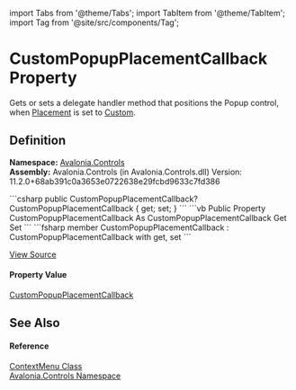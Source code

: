import Tabs from '@theme/Tabs'; 
import TabItem from '@theme/TabItem'; 
import Tag from '@site/src/components/Tag'; 

# CustomPopupPlacementCallback Property


Gets or sets a delegate handler method that positions the Popup control, when <a href="P_Avalonia_Controls_Primitives_Popup_Placement">Placement</a> is set to <a href="T_Avalonia_Controls_PlacementMode">Custom</a>.



## Definition
**Namespace:** <a href="N_Avalonia_Controls">Avalonia.Controls</a>  
**Assembly:** Avalonia.Controls (in Avalonia.Controls.dll) Version: 11.2.0+68ab391c0a3653e0722638e29fcbd9633c7fd386

<Tabs groupId="api-code-preview">
<TabItem value="csharp" label="C#">
```csharp
public CustomPopupPlacementCallback? CustomPopupPlacementCallback { get; set; }
```
</TabItem>
<TabItem value="vb" label="VB">
```vb
Public Property CustomPopupPlacementCallback As CustomPopupPlacementCallback
	Get
	Set
```
</TabItem>
<TabItem value="fsharp" label="F#">
```fsharp
member CustomPopupPlacementCallback : CustomPopupPlacementCallback with get, set
```
</TabItem>
</Tabs>



<a href="https://github.com/AvaloniaUI/Avalonia/tree/master/srcAvalonia.Controls/ContextMenu.cs#L195" title="View the source code">View Source</a>



#### Property Value
<a href="T_Avalonia_Controls_Primitives_PopupPositioning_CustomPopupPlacementCallback">CustomPopupPlacementCallback</a>

## See Also


#### Reference
<a href="T_Avalonia_Controls_ContextMenu">ContextMenu Class</a>  
<a href="N_Avalonia_Controls">Avalonia.Controls Namespace</a>  
